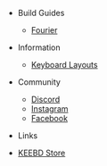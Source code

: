 - Build Guides

  - [Fourier](/build-guides/fourier.md)

- Information

  - [Keyboard Layouts](/information/keyboard-layouts/)

- Community

  - [Discord](https://discord.gg/wbHd7yTxb8)
  - [Instagram](https://www.instagram.com/keebdcom/)
  - [Facebook](https://www.facebook.com/KEEBDcom)

- Links

- [KEEBD Store](https://keebd.com)
